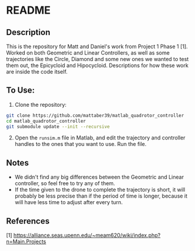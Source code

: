 # README

## Description
This is the repository for Matt and Daniel's work from Project 1 Phase 1 [1]. Worked on both Geometric and Linear Controllers, as well as some trajectories like the Circle, Diamond and some new ones we wanted to test them out, the Epicycloid and Hipocycloid. Descriptions for how these work are inside the code itself.

## To Use:
1. Clone the repository:
  ```bash
  git clone https://github.com/mattaber39/matlab_quadrotor_controller
  cd matlab_quadrotor_controller
  git submodule update --init --recursive
  ```
  
2. Open the `runsim.m` file in Matlab, and edit the trajectory and controller handles to the ones that you want to use. Run the file. 

## Notes
* We didn't find any big differences between the Geometric and Linear controller, so feel free to try any of them. 
* If the time given to the drone to complete the trajectory is short, it will probably be less precise than if the period of time is longer, because it will have less time to adjust after every turn.

## References
[1] https://alliance.seas.upenn.edu/~meam620/wiki/index.php?n=Main.Projects
